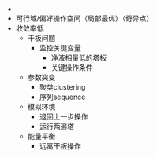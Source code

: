 -
- 可行域/偏好操作空间（局部最优）（奇异点）
- 收敛率低
	- 干板问题
		- 监控关键变量
			- 净液相量低的塔板
			- 关键操作条件
	- 参数突变
		- 聚类clustering
		- 序列sequence
	- 模拟环境
		- 退回上一步操作
		- 运行两遍塔
	- 能量平衡
		- 远离干板操作